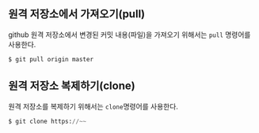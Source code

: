 ## 원격 저장소에서 가져오기(pull)

github 원격 저장소에서 변경된 커밋 내용(파일)을 가져오기 위해서는 ```pull``` 명령어를 사용한다.

```python
$ git pull origin master
```

## 원격 저장소 복제하기(clone)

원격 저장소를 복제하기 위해서는 ```clone```명령어를 사용한다.

```python
$ git clone https://~~ 
```

